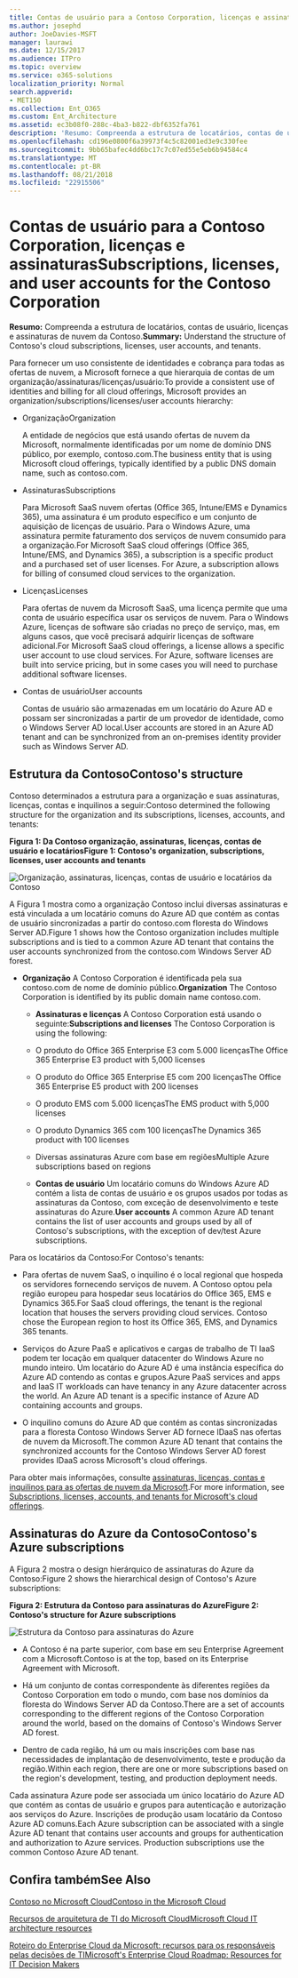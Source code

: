 ```yaml
---
title: Contas de usuário para a Contoso Corporation, licenças e assinaturas
ms.author: josephd
author: JoeDavies-MSFT
manager: laurawi
ms.date: 12/15/2017
ms.audience: ITPro
ms.topic: overview
ms.service: o365-solutions
localization_priority: Normal
search.appverid:
- MET150
ms.collection: Ent_O365
ms.custom: Ent_Architecture
ms.assetid: ec3b08f0-288c-4ba3-b822-dbf6352fa761
description: 'Resumo: Compreenda a estrutura de locatários, contas de usuário, licenças e assinaturas de nuvem da Contoso.'
ms.openlocfilehash: cd196e0800f6a39973f4c5c82001ed3e9c330fee
ms.sourcegitcommit: 9bb65bafec4dd6bc17c7c07ed55e5eb6b94584c4
ms.translationtype: MT
ms.contentlocale: pt-BR
ms.lasthandoff: 08/21/2018
ms.locfileid: "22915506"
---
```

# <a name="subscriptions-licenses-and-user-accounts-for-the-contoso-corporation"></a><span data-ttu-id="0da80-103">Contas de usuário para a Contoso Corporation, licenças e assinaturas</span><span class="sxs-lookup"><span data-stu-id="0da80-103">Subscriptions, licenses, and user accounts for the Contoso Corporation</span></span>

 <span data-ttu-id="0da80-104">**Resumo:** Compreenda a estrutura de locatários, contas de usuário, licenças e assinaturas de nuvem da Contoso.</span><span class="sxs-lookup"><span data-stu-id="0da80-104">**Summary:** Understand the structure of Contoso's cloud subscriptions, licenses, user accounts, and tenants.</span></span>
  
<span data-ttu-id="0da80-105">Para fornecer um uso consistente de identidades e cobrança para todas as ofertas de nuvem, a Microsoft fornece a que hierarquia de contas de um organização/assinaturas/licenças/usuário:</span><span class="sxs-lookup"><span data-stu-id="0da80-105">To provide a consistent use of identities and billing for all cloud offerings, Microsoft provides an organization/subscriptions/licenses/user accounts hierarchy:</span></span>
  
- <span data-ttu-id="0da80-106">Organização</span><span class="sxs-lookup"><span data-stu-id="0da80-106">Organization</span></span>
    
    <span data-ttu-id="0da80-107">A entidade de negócios que está usando ofertas de nuvem da Microsoft, normalmente identificadas por um nome de domínio DNS público, por exemplo, contoso.com.</span><span class="sxs-lookup"><span data-stu-id="0da80-107">The business entity that is using Microsoft cloud offerings, typically identified by a public DNS domain name, such as contoso.com.</span></span>
    
- <span data-ttu-id="0da80-108">Assinaturas</span><span class="sxs-lookup"><span data-stu-id="0da80-108">Subscriptions</span></span>
    
    <span data-ttu-id="0da80-p101">Para Microsoft SaaS nuvem ofertas (Office 365, Intune/EMS e Dynamics 365), uma assinatura é um produto específico e um conjunto de aquisição de licenças de usuário. Para o Windows Azure, uma assinatura permite faturamento dos serviços de nuvem consumido para a organização.</span><span class="sxs-lookup"><span data-stu-id="0da80-p101">For Microsoft SaaS cloud offerings (Office 365, Intune/EMS, and Dynamics 365), a subscription is a specific product and a purchased set of user licenses. For Azure, a subscription allows for billing of consumed cloud services to the organization.</span></span>
    
- <span data-ttu-id="0da80-111">Licenças</span><span class="sxs-lookup"><span data-stu-id="0da80-111">Licenses</span></span>
    
    <span data-ttu-id="0da80-p102">Para ofertas de nuvem da Microsoft SaaS, uma licença permite que uma conta de usuário específica usar os serviços de nuvem. Para o Windows Azure, licenças de software são criadas no preço de serviço, mas, em alguns casos, que você precisará adquirir licenças de software adicional.</span><span class="sxs-lookup"><span data-stu-id="0da80-p102">For Microsoft SaaS cloud offerings, a license allows a specific user account to use cloud services. For Azure, software licenses are built into service pricing, but in some cases you will need to purchase additional software licenses.</span></span>
    
- <span data-ttu-id="0da80-114">Contas de usuário</span><span class="sxs-lookup"><span data-stu-id="0da80-114">User accounts</span></span>
    
    <span data-ttu-id="0da80-115">Contas de usuário são armazenadas em um locatário do Azure AD e possam ser sincronizadas a partir de um provedor de identidade, como o Windows Server AD local.</span><span class="sxs-lookup"><span data-stu-id="0da80-115">User accounts are stored in an Azure AD tenant and can be synchronized from an on-premises identity provider such as Windows Server AD.</span></span>
    
## <a name="contosos-structure"></a><span data-ttu-id="0da80-116">Estrutura da Contoso</span><span class="sxs-lookup"><span data-stu-id="0da80-116">Contoso's structure</span></span>

<span data-ttu-id="0da80-117">Contoso determinados a estrutura para a organização e suas assinaturas, licenças, contas e inquilinos a seguir:</span><span class="sxs-lookup"><span data-stu-id="0da80-117">Contoso determined the following structure for the organization and its subscriptions, licenses, accounts, and tenants:</span></span>
  
<span data-ttu-id="0da80-118">**Figura 1: Da Contoso organização, assinaturas, licenças, contas de usuário e locatários**</span><span class="sxs-lookup"><span data-stu-id="0da80-118">**Figure 1: Contoso's organization, subscriptions, licenses, user accounts and tenants**</span></span>

![Organização, assinaturas, licenças, contas de usuário e locatários da Contoso](media/Contoso-Poster/Subscriptions.png)
  
<span data-ttu-id="0da80-120">A Figura 1 mostra como a organização Contoso inclui diversas assinaturas e está vinculada a um locatário comuns do Azure AD que contém as contas de usuário sincronizadas a partir do contoso.com floresta do Windows Server AD.</span><span class="sxs-lookup"><span data-stu-id="0da80-120">Figure 1 shows how the Contoso organization includes multiple subscriptions and is tied to a common Azure AD tenant that contains the user accounts synchronized from the contoso.com Windows Server AD forest.</span></span>
  
- <span data-ttu-id="0da80-121">**Organização** A Contoso Corporation é identificada pela sua contoso.com de nome de domínio público.</span><span class="sxs-lookup"><span data-stu-id="0da80-121">**Organization** The Contoso Corporation is identified by its public domain name contoso.com.</span></span>
    
  - <span data-ttu-id="0da80-122">**Assinaturas e licenças** A Contoso Corporation está usando o seguinte:</span><span class="sxs-lookup"><span data-stu-id="0da80-122">**Subscriptions and licenses** The Contoso Corporation is using the following:</span></span>
    
  - <span data-ttu-id="0da80-123">O produto do Office 365 Enterprise E3 com 5.000 licenças</span><span class="sxs-lookup"><span data-stu-id="0da80-123">The Office 365 Enterprise E3 product with 5,000 licenses</span></span>
    
  - <span data-ttu-id="0da80-124">O produto do Office 365 Enterprise E5 com 200 licenças</span><span class="sxs-lookup"><span data-stu-id="0da80-124">The Office 365 Enterprise E5 product with 200 licenses</span></span>
    
  - <span data-ttu-id="0da80-125">O produto EMS com 5.000 licenças</span><span class="sxs-lookup"><span data-stu-id="0da80-125">The EMS product with 5,000 licenses</span></span>
    
  - <span data-ttu-id="0da80-126">O produto Dynamics 365 com 100 licenças</span><span class="sxs-lookup"><span data-stu-id="0da80-126">The Dynamics 365 product with 100 licenses</span></span>
    
  - <span data-ttu-id="0da80-127">Diversas assinaturas Azure com base em regiões</span><span class="sxs-lookup"><span data-stu-id="0da80-127">Multiple Azure subscriptions based on regions</span></span>
    
  - <span data-ttu-id="0da80-128">**Contas de usuário** Um locatário comuns do Windows Azure AD contém a lista de contas de usuário e os grupos usados por todas as assinaturas da Contoso, com exceção de desenvolvimento e teste assinaturas do Azure.</span><span class="sxs-lookup"><span data-stu-id="0da80-128">**User accounts** A common Azure AD tenant contains the list of user accounts and groups used by all of Contoso's subscriptions, with the exception of dev/test Azure subscriptions.</span></span>
    
<span data-ttu-id="0da80-129">Para os locatários da Contoso:</span><span class="sxs-lookup"><span data-stu-id="0da80-129">For Contoso's tenants:</span></span>
  
- <span data-ttu-id="0da80-p103">Para ofertas de nuvem SaaS, o inquilino é o local regional que hospeda os servidores fornecendo serviços de nuvem. A Contoso optou pela região europeu para hospedar seus locatários do Office 365, EMS e Dynamics 365.</span><span class="sxs-lookup"><span data-stu-id="0da80-p103">For SaaS cloud offerings, the tenant is the regional location that houses the servers providing cloud services. Contoso chose the European region to host its Office 365, EMS, and Dynamics 365 tenants.</span></span> 
    
- <span data-ttu-id="0da80-p104">Serviços do Azure PaaS e aplicativos e cargas de trabalho de TI IaaS podem ter locação em qualquer datacenter do Windows Azure no mundo inteiro. Um locatário do Azure AD é uma instância específica do Azure AD contendo as contas e grupos.</span><span class="sxs-lookup"><span data-stu-id="0da80-p104">Azure PaaS services and apps and IaaS IT workloads can have tenancy in any Azure datacenter across the world. An Azure AD tenant is a specific instance of Azure AD containing accounts and groups.</span></span>
    
- <span data-ttu-id="0da80-134">O inquilino comuns do Azure AD que contém as contas sincronizadas para a floresta Contoso Windows Server AD fornece IDaaS nas ofertas de nuvem da Microsoft.</span><span class="sxs-lookup"><span data-stu-id="0da80-134">The common Azure AD tenant that contains the synchronized accounts for the Contoso Windows Server AD forest provides IDaaS across Microsoft's cloud offerings.</span></span>
    
<span data-ttu-id="0da80-135">Para obter mais informações, consulte [assinaturas, licenças, contas e inquilinos para as ofertas de nuvem da Microsoft](subscriptions-licenses-accounts-and-tenants-for-microsoft-cloud-offerings.md).</span><span class="sxs-lookup"><span data-stu-id="0da80-135">For more information, see [Subscriptions, licenses, accounts, and tenants for Microsoft's cloud offerings](subscriptions-licenses-accounts-and-tenants-for-microsoft-cloud-offerings.md).</span></span>
  
## <a name="contosos-azure-subscriptions"></a><span data-ttu-id="0da80-136">Assinaturas do Azure da Contoso</span><span class="sxs-lookup"><span data-stu-id="0da80-136">Contoso's Azure subscriptions</span></span>

<span data-ttu-id="0da80-137">A Figura 2 mostra o design hierárquico de assinaturas do Azure da Contoso:</span><span class="sxs-lookup"><span data-stu-id="0da80-137">Figure 2 shows the hierarchical design of Contoso's Azure subscriptions:</span></span>
  
<span data-ttu-id="0da80-138">**Figura 2: Estrutura da Contoso para assinaturas do Azure**</span><span class="sxs-lookup"><span data-stu-id="0da80-138">**Figure 2: Contoso's structure for Azure subscriptions**</span></span>

![Estrutura da Contoso para assinaturas do Azure](media/Contoso-Poster/Subscriptions-Nested.png)
  
- <span data-ttu-id="0da80-140">A Contoso é na parte superior, com base em seu Enterprise Agreement com a Microsoft.</span><span class="sxs-lookup"><span data-stu-id="0da80-140">Contoso is at the top, based on its Enterprise Agreement with Microsoft.</span></span>
    
- <span data-ttu-id="0da80-141">Há um conjunto de contas correspondente às diferentes regiões da Contoso Corporation em todo o mundo, com base nos domínios da floresta do Windows Server AD da Contoso.</span><span class="sxs-lookup"><span data-stu-id="0da80-141">There are a set of accounts corresponding to the different regions of the Contoso Corporation around the world, based on the domains of Contoso's Windows Server AD forest.</span></span>
    
- <span data-ttu-id="0da80-142">Dentro de cada região, há um ou mais inscrições com base nas necessidades de implantação de desenvolvimento, teste e produção da região.</span><span class="sxs-lookup"><span data-stu-id="0da80-142">Within each region, there are one or more subscriptions based on the region's development, testing, and production deployment needs.</span></span>
    
<span data-ttu-id="0da80-p105">Cada assinatura Azure pode ser associada um único locatário do Azure AD que contém as contas de usuário e grupos para autenticação e autorização aos serviços do Azure. Inscrições de produção usam locatário da Contoso Azure AD comuns.</span><span class="sxs-lookup"><span data-stu-id="0da80-p105">Each Azure subscription can be associated with a single Azure AD tenant that contains user accounts and groups for authentication and authorization to Azure services. Production subscriptions use the common Contoso Azure AD tenant.</span></span>
  
## <a name="see-also"></a><span data-ttu-id="0da80-145">Confira também</span><span class="sxs-lookup"><span data-stu-id="0da80-145">See Also</span></span>

[<span data-ttu-id="0da80-146">Contoso no Microsoft Cloud</span><span class="sxs-lookup"><span data-stu-id="0da80-146">Contoso in the Microsoft Cloud</span></span>](contoso-in-the-microsoft-cloud.md)
  
[<span data-ttu-id="0da80-147">Recursos de arquitetura de TI do Microsoft Cloud</span><span class="sxs-lookup"><span data-stu-id="0da80-147">Microsoft Cloud IT architecture resources</span></span>](microsoft-cloud-it-architecture-resources.md)

[<span data-ttu-id="0da80-148">Roteiro do Enterprise Cloud da Microsoft: recursos para os responsáveis pelas decisões de TI</span><span class="sxs-lookup"><span data-stu-id="0da80-148">Microsoft's Enterprise Cloud Roadmap: Resources for IT Decision Makers</span></span>](https://sway.com/FJ2xsyWtkJc2taRD)





